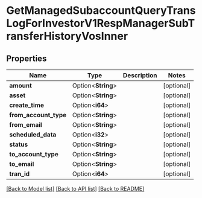 # GetManagedSubaccountQueryTransLogForInvestorV1RespManagerSubTransferHistoryVosInner

## Properties

Name | Type | Description | Notes
------------ | ------------- | ------------- | -------------
**amount** | Option<**String**> |  | [optional]
**asset** | Option<**String**> |  | [optional]
**create_time** | Option<**i64**> |  | [optional]
**from_account_type** | Option<**String**> |  | [optional]
**from_email** | Option<**String**> |  | [optional]
**scheduled_data** | Option<**i32**> |  | [optional]
**status** | Option<**String**> |  | [optional]
**to_account_type** | Option<**String**> |  | [optional]
**to_email** | Option<**String**> |  | [optional]
**tran_id** | Option<**i64**> |  | [optional]

[[Back to Model list]](../README.md#documentation-for-models) [[Back to API list]](../README.md#documentation-for-api-endpoints) [[Back to README]](../README.md)


